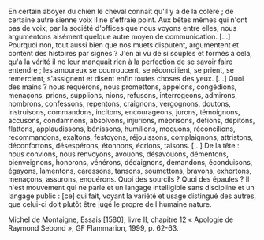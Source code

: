 En certain aboyer du chien le cheval connaît qu'il y a de la colère ; de certaine autre sienne voix il ne s'effraie point. Aux bêtes mêmes qui n'ont pas de voix, par la société d'offices que nous voyons entre elles, nous argumentons aisément quelque autre moyen de communication. […]
Pourquoi non, tout aussi bien que nos muets disputent, argumentent et content des histoires par signes ? J'en ai vu de si souples et formés à cela, qu'à la vérité il ne leur manquait rien à la perfection de se savoir faire entendre ; les amoureux se courroucent, se réconcilient, se prient, se remercient, s'assignent et disent enfin toutes choses des yeux. […]
Quoi des mains ? nous requérons, nous promettons, appelons, congédions, menaçons, prions, supplions, nions, refusons, interrogeons, admirons, nombrons, confessons, repentons, craignons, vergognons, doutons, instruisons, commandons, incitons, encourageons, jurons, témoignons, accusons, condamnons, absolvons, injurions, méprisons, défions, dépitons, flattons, applaudissons, bénissons, humilions, moquons, réconcilions, recommandons, exaltons, festoyons, réjouissons, complaignons, attristons, déconfortons, désespérons, étonnons, écrions, taisons. […] De la tête : nous convions, nous renvoyons, avouons, désavouons, démentons, bienveignons, honorons, vénérons, dédaignons, demandons, éconduisons, égayons, lamentons, caressons, tansons, soumettons, bravons, exhortons, menaçons, assurons, enquérons. Quoi des sourcils ? Quoi des épaules ? Il n'est mouvement qui ne parle et un langage intelligible sans discipline et un langage public : [ce] qui fait, voyant la variété et usage distingué des autres, que celui-ci doit plutôt être jugé le propre de l'humaine nature.

Michel de Montaigne, Essais [1580], livre II, chapitre 12 « Apologie de Raymond Sebond », GF Flammarion, 1999, p. 62-63.
